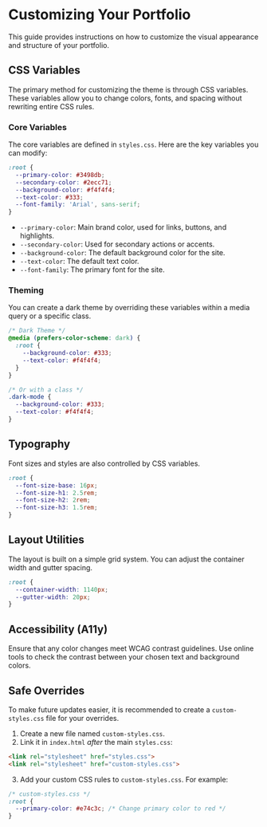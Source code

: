 # Customizing Your Portfolio

This guide provides instructions on how to customize the visual appearance and structure of your portfolio.

## CSS Variables

The primary method for customizing the theme is through CSS variables. These variables allow you to change colors, fonts, and spacing without rewriting entire CSS rules.

### Core Variables

The core variables are defined in `styles.css`. Here are the key variables you can modify:

```css
:root {
  --primary-color: #3498db;
  --secondary-color: #2ecc71;
  --background-color: #f4f4f4;
  --text-color: #333;
  --font-family: 'Arial', sans-serif;
}
```

- `--primary-color`: Main brand color, used for links, buttons, and highlights.
- `--secondary-color`: Used for secondary actions or accents.
- `--background-color`: The default background color for the site.
- `--text-color`: The default text color.
- `--font-family`: The primary font for the site.

### Theming

You can create a dark theme by overriding these variables within a media query or a specific class.

```css
/* Dark Theme */
@media (prefers-color-scheme: dark) {
  :root {
    --background-color: #333;
    --text-color: #f4f4f4;
  }
}

/* Or with a class */
.dark-mode {
  --background-color: #333;
  --text-color: #f4f4f4;
}
```

## Typography

Font sizes and styles are also controlled by CSS variables.

```css
:root {
  --font-size-base: 16px;
  --font-size-h1: 2.5rem;
  --font-size-h2: 2rem;
  --font-size-h3: 1.5rem;
}
```

## Layout Utilities

The layout is built on a simple grid system. You can adjust the container width and gutter spacing.

```css
:root {
  --container-width: 1140px;
  --gutter-width: 20px;
}
```

## Accessibility (A11y)

Ensure that any color changes meet WCAG contrast guidelines. Use online tools to check the contrast between your chosen text and background colors.

## Safe Overrides

To make future updates easier, it is recommended to create a `custom-styles.css` file for your overrides.

1.  Create a new file named `custom-styles.css`.
2.  Link it in `index.html` *after* the main `styles.css`:

```html
<link rel="stylesheet" href="styles.css">
<link rel="stylesheet" href="custom-styles.css">
```

3.  Add your custom CSS rules to `custom-styles.css`. For example:

```css
/* custom-styles.css */
:root {
  --primary-color: #e74c3c; /* Change primary color to red */
}
```

